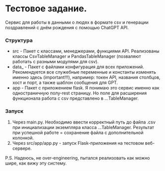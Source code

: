 # Тестовое задание.
Сервис для работы в данными о людях в формате csv и генерации поздравлений с днём рождения с помощью ChatGPT API.

### Структура
 - src - Пакет с классами, менеджерами, функциями API. Реализованы классы CsvTableManager и PandasTableManager (позваляют работать с разными модулями для csv). 
 - data_ - Пакет с файлами конфигурация для всех приложений. Рекомендуется все служебные переменные и константы изменять именно здесь (important!!!), например: токен API, названия столбцов, хост и порт, а также шаблон сообщения для GPT.
 - app - Пакет с приложением flask. Я понимаю это сервис именно как одностраничную полу-rest страницу. Но поле для расширения функционала работа с csv представлено в ...TableManager.
 
### Запуск
 1) Через main.py. Необходимо ввести корректный путь до файла .csv при инициализации экземпляра класса ...TableManager. Результат при успешной работе = сохранение файла с дополнительной колонкой.
 2) Через src/app/app.py - запуск Flask-приложения на тестовом веб-сервере.
 
 
 P.S. Надеюсь, не over-engineering, пытался реализовать как можно шире, как вижу эту систему.
